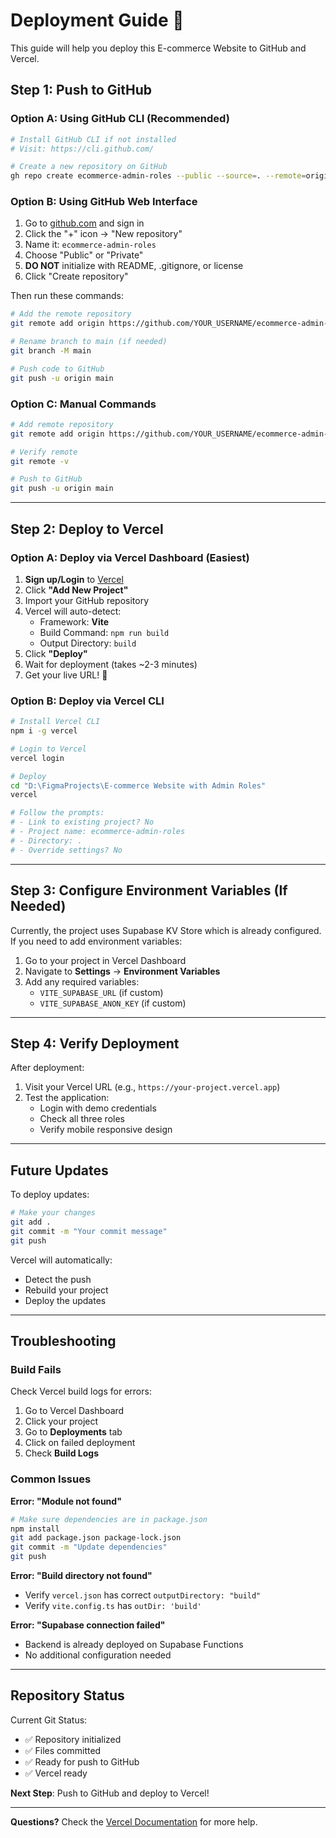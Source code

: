 # Deployment Guide 🚀

This guide will help you deploy this E-commerce Website to GitHub and Vercel.

## Step 1: Push to GitHub

### Option A: Using GitHub CLI (Recommended)

```bash
# Install GitHub CLI if not installed
# Visit: https://cli.github.com/

# Create a new repository on GitHub
gh repo create ecommerce-admin-roles --public --source=. --remote=origin --push
```

### Option B: Using GitHub Web Interface

1. Go to [github.com](https://github.com) and sign in
2. Click the "+" icon → "New repository"
3. Name it: `ecommerce-admin-roles`
4. Choose "Public" or "Private"
5. **DO NOT** initialize with README, .gitignore, or license
6. Click "Create repository"

Then run these commands:

```bash
# Add the remote repository
git remote add origin https://github.com/YOUR_USERNAME/ecommerce-admin-roles.git

# Rename branch to main (if needed)
git branch -M main

# Push code to GitHub
git push -u origin main
```

### Option C: Manual Commands

```bash
# Add remote repository
git remote add origin https://github.com/YOUR_USERNAME/ecommerce-admin-roles.git

# Verify remote
git remote -v

# Push to GitHub
git push -u origin main
```

---

## Step 2: Deploy to Vercel

### Option A: Deploy via Vercel Dashboard (Easiest)

1. **Sign up/Login** to [Vercel](https://vercel.com)
2. Click **"Add New Project"**
3. Import your GitHub repository
4. Vercel will auto-detect:
   - Framework: **Vite**
   - Build Command: `npm run build`
   - Output Directory: `build`
5. Click **"Deploy"**
6. Wait for deployment (takes ~2-3 minutes)
7. Get your live URL! 🎉

### Option B: Deploy via Vercel CLI

```bash
# Install Vercel CLI
npm i -g vercel

# Login to Vercel
vercel login

# Deploy
cd "D:\FigmaProjects\E-commerce Website with Admin Roles"
vercel

# Follow the prompts:
# - Link to existing project? No
# - Project name: ecommerce-admin-roles
# - Directory: .
# - Override settings? No
```

---

## Step 3: Configure Environment Variables (If Needed)

Currently, the project uses Supabase KV Store which is already configured. If you need to add environment variables:

1. Go to your project in Vercel Dashboard
2. Navigate to **Settings** → **Environment Variables**
3. Add any required variables:
   - `VITE_SUPABASE_URL` (if custom)
   - `VITE_SUPABASE_ANON_KEY` (if custom)

---

## Step 4: Verify Deployment

After deployment:

1. Visit your Vercel URL (e.g., `https://your-project.vercel.app`)
2. Test the application:
   - Login with demo credentials
   - Check all three roles
   - Verify mobile responsive design

---

## Future Updates

To deploy updates:

```bash
# Make your changes
git add .
git commit -m "Your commit message"
git push
```

Vercel will automatically:
- Detect the push
- Rebuild your project
- Deploy the updates

---

## Troubleshooting

### Build Fails

Check Vercel build logs for errors:
1. Go to Vercel Dashboard
2. Click your project
3. Go to **Deployments** tab
4. Click on failed deployment
5. Check **Build Logs**

### Common Issues

**Error: "Module not found"**
```bash
# Make sure dependencies are in package.json
npm install
git add package.json package-lock.json
git commit -m "Update dependencies"
git push
```

**Error: "Build directory not found"**
- Verify `vercel.json` has correct `outputDirectory: "build"`
- Verify `vite.config.ts` has `outDir: 'build'`

**Error: "Supabase connection failed"**
- Backend is already deployed on Supabase Functions
- No additional configuration needed

---

## Repository Status

Current Git Status:
- ✅ Repository initialized
- ✅ Files committed
- ✅ Ready for push to GitHub
- ✅ Vercel ready

**Next Step**: Push to GitHub and deploy to Vercel!

---

**Questions?** Check the [Vercel Documentation](https://vercel.com/docs) for more help.

